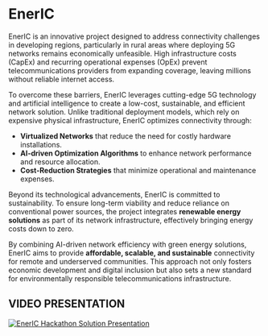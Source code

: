 # EnerIC

EnerIC is an innovative project designed to address connectivity challenges in developing regions, particularly in rural areas where deploying 5G networks remains economically unfeasible. High infrastructure costs (CapEx) and recurring operational expenses (OpEx) prevent telecommunications providers from expanding coverage, leaving millions without reliable internet access.

To overcome these barriers, EnerIC leverages cutting-edge 5G technology and artificial intelligence to create a low-cost, sustainable, and efficient network solution. Unlike traditional deployment models, which rely on expensive physical infrastructure, EnerIC optimizes connectivity through:

- **Virtualized Networks** that reduce the need for costly hardware installations.
- **AI-driven Optimization Algorithms** to enhance network performance and resource allocation.
- **Cost-Reduction Strategies** that minimize operational and maintenance expenses.

Beyond its technological advancements, EnerIC is committed to sustainability. To ensure long-term viability and reduce reliance on conventional power sources, the project integrates **renewable energy solutions** as part of its network infrastructure, effectively bringing energy costs down to zero.

By combining AI-driven network efficiency with green energy solutions, EnerIC aims to provide **affordable, scalable, and sustainable** connectivity for remote and underserved communities. This approach not only fosters economic development and digital inclusion but also sets a new standard for environmentally responsible telecommunications infrastructure.


## VIDEO PRESENTATION

[![EnerIC Hackathon Solution Presentation](https://img.youtube.com/vi/MoCf6IZouzw/0.jpg)](https://youtu.be/MoCf6IZouzw)
